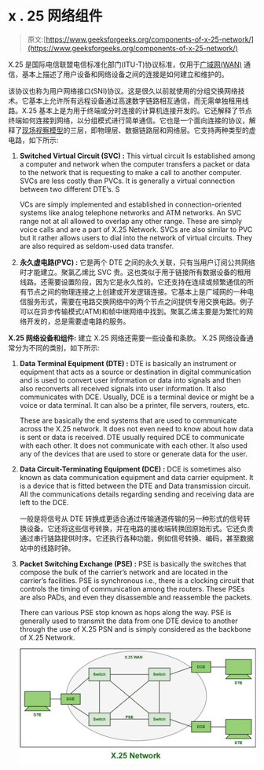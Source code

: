 # x . 25 网络组件

> 原文:[https://www.geeksforgeeks.org/components-of-x-25-network/](https://www.geeksforgeeks.org/components-of-x-25-network/)

X.25 是国际电信联盟电信标准化部门(ITU-T)协议标准，仅用于[广域网(WAN)](https://www.geeksforgeeks.org/wan-full-form/) 通信，基本上描述了用户设备和网络设备之间的连接是如何建立和维护的。

该协议也称为用户网络接口(SNI)协议。这是很久以前就使用的分组交换网络技术。它基本上允许所有远程设备通过高速数字链路相互通信，而无需单独租用线路。X.25 基本上是为用于终端或分时连接的计算机连接开发的。它还解释了节点终端如何连接到网络，以分组模式进行简单通信。它也是一个面向连接的协议，解释了[现场视察模型](https://www.geeksforgeeks.org/osi-model-full-form-in-computer-networking/)的三层，即物理层、数据链路层和网络层。它支持两种类型的虚电路，如下所示:

1.  **Switched Virtual Circuit (SVC) :**
    This virtual circuit Is established among a computer and network when the computer transfers a packet or data to the network that is requesting to make a call to another computer. SVCs are less costly than PVCs. It is generally a virtual connection between two different DTE’s. S

    VCs are simply implemented and established in connection-oriented systems like analog telephone networks and ATM networks. An SVC range not at all allowed to overlap any other range. These are simply voice calls and are a part of X.25 Network. SVCs are also similar to PVC but it rather allows users to dial into the network of virtual circuits. They are also required as seldom-used data transfer.

2.  **永久虚电路(PVC) :**
    它是两个 DTE 之间的永久关联，只有当用户订阅公共网络时才能建立。聚氯乙烯比 SVC 贵。这也类似于用于链接所有数据设备的租用线路。还需要设置阶段，因为它是永久性的。它还支持在连续或频繁通信的所有节点之间的物理连接之上创建或开发逻辑连接。它基本上是广域网的一种电信服务形式，需要在电路交换网络中的两个节点之间提供专用交换电路。例子可以在异步传输模式(ATM)和帧中继网络中找到。聚氯乙烯主要是为繁忙的网络开发的，总是需要虚电路的服务。

**X.25 网络设备和组件:**
建立 X.25 网络还需要一些设备和条款。
X.25 网络设备通常分为不同的类别，如下所示:

1.  **Data Terminal Equipment (DTE) :**
    DTE is basically an instrument or equipment that acts as a source or destination in digital communication and is used to convert user information or data into signals and then also reconverts all received signals into user information. It also communicates with DCE. Usually, DCE is a terminal device or might be a voice or data terminal. It can also be a printer, file servers, routers, etc.

    These are basically the end systems that are used to communicate across the X.25 network. It does not even need to know about how data is sent or data is received. DTE usually required DCE to communicate with each other. It does not communicate with each other. It also used any of the devices that are used to store or generate data for the user.
2.  **Data Circuit-Terminating Equipment (DCE) :**
    DCE is sometimes also known as data communication equipment and data carrier equipment. It is a device that is fitted between the DTE and Data transmission circuit. All the communications details regarding sending and receiving data are left to the DCE.

    一般是将信号从 DTE 转换成更适合通过传输通道传输的另一种形式的信号转换设备。它还将这些信号转换，并在电路的接收端转换回原始形式。它还负责通过串行链路提供时序。它还执行各种功能，例如信号转换、编码，甚至数据站中的线路时钟。

3.  **Packet Switching Exchange (PSE) :**
    PSE is basically the switches that compose the bulk of the carrier’s network and are located in the carrier’s facilities. PSE is synchronous i.e., there is a clocking circuit that controls the timing of communication among the routers. These PSEs are also PADs, and even they disassemble and reassemble the packets.

    There can various PSE stop known as hops along the way. PSE is generally used to transmit the data from one DTE device to another through the use of X.25 PSN and is simply considered as the backbone of X.25 Network.

    ![](img/5bea15713b0635964ab1585841cd9881.png)